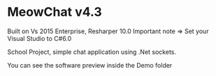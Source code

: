 MeowChat v4.3
=======
Built on Vs 2015 Enterprise, Resharper 10.0
Important note => Set your Visual Studio to C#6.0

School Project, simple chat application using .Net sockets.

You can see the software preview inside the Demo folder
